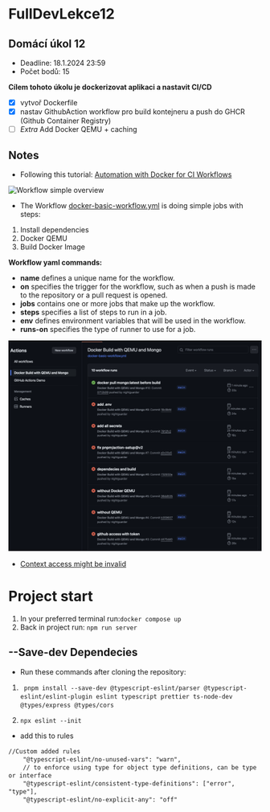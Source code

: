 # FullDevLekce12

## Domácí úkol 12

- Deadline: 18.1.2024 23:59
- Počet bodů: 15

**Cílem tohoto úkolu je dockerizovat aplikaci a nastavit CI/CD**

- [x] vytvoř Dockerfile
- [x] nastav GithubAction workflow pro build kontejneru a push do GHCR (Github Container Registry)
- [ ] _Extra_ Add Docker QEMU + caching

## Notes

- Following this tutorial: [Automation with Docker for CI Workflows](https://github.com/BretFisher/docker-ci-automation)

![Workflow simple overview](https://www.youtube.com/watch?v=aZzV6X7XhyI)

- The Workflow [docker-basic-workflow.yml](.github/workflows/docker-basic-workflow.yml) is doing simple jobs with steps:

1. Install dependencies
2. Docker QEMU
3. Build Docker Image

**Workflow yaml commands:**

- **name** defines a unique name for the workflow.
- **on** specifies the trigger for the workflow, such as when a push is made to the repository or a pull request is opened.
- **jobs** contains one or more jobs that make up the workflow.
- **steps** specifies a list of steps to run in a job.
- **env** defines environment variables that will be used in the workflow.
- **runs-on** specifies the type of runner to use for a job.

![Workflow Fails](public/workflow-fail.png)

- [Context access might be invalid](https://github.com/github/vscode-github-actions/issues/222)

# Project start

1. In your preferred terminal run:`docker compose up`
2. Back in project run: `npm run server`

## --Save-dev Dependecies

- Run these commands after cloning the repository:

1. ` pnpm install --save-dev @typescript-eslint/parser @typescript-eslint/eslint-plugin eslint typescript prettier ts-node-dev @types/express @types/cors`

2. `npx eslint --init`

- add this to rules

```
//Custom added rules
    "@typescript-eslint/no-unused-vars": "warn",
    // to enforce using type for object type definitions, can be type or interface
    "@typescript-eslint/consistent-type-definitions": ["error", "type"],
    "@typescript-eslint/no-explicit-any": "off"

```
